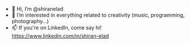 - 👋 Hi, I’m @shiranelad
- 👀 I’m interested in everything related to creativity (music, programming, photography...)
- 📫 If you're on LinkedIn, come say hi! https://www.linkedin.com/in/shiran-elad


<!---
shiranelad/shiranelad is a ✨ special ✨ repository because its `README.md` (this file) appears on your GitHub profile.
You can click the Preview link to take a look at your changes.
--->

